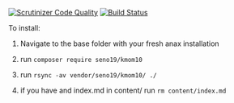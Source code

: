 [![Scrutinizer Code Quality](https://scrutinizer-ci.com/g/Skwoat/ramverk-kmom10/badges/quality-score.png?b=main)](https://scrutinizer-ci.com/g/Skwoat/ramverk-kmom10/?branch=main)
[![Build Status](https://travis-ci.org/Skwoat/ramverk-kmom10.svg?branch=main)](https://travis-ci.org/Skwoat/ramverk-kmom10)


To install:

1. Navigate to the base folder with your fresh anax installation

2. run `composer require seno19/kmom10`

3. run `rsync -av vendor/seno19/kmom10/ ./`

4. if you have and index.md in content/ run `rm content/index.md`